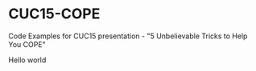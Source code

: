 # CUC15-COPE
Code Examples for CUC15 presentation - "5 Unbelievable Tricks to Help You COPE"

Hello world
